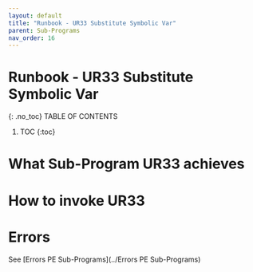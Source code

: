 ```yaml
---
layout: default
title: "Runbook - UR33 Substitute Symbolic Var"
parent: Sub-Programs
nav_order: 16
---
```


# Runbook - UR33 Substitute Symbolic Var
{: .no_toc}
TABLE OF CONTENTS 
1. TOC
{:toc}  

# What Sub-Program UR33 achieves

# How to invoke UR33

# Errors
See [Errors PE Sub-Programs](../Errors PE Sub-Programs)
